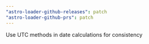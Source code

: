 ```yaml
---
"astro-loader-github-releases": patch
"astro-loader-github-prs": patch
---
```


Use UTC methods in date calculations for consistency

